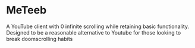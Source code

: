 # MeTeeb
A YouTube client with 0 infinite scrolling while retaining basic
functionality. Designed to be a reasonable alternative to Youtube
for those looking to break doomscrolling habits
